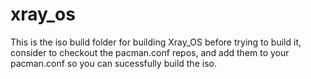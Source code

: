 # xray_os
This is the iso build folder for building Xray_OS
before trying to build it, consider to checkout the pacman.conf repos, and add them to your pacman.conf so you can sucessfully build the iso.

